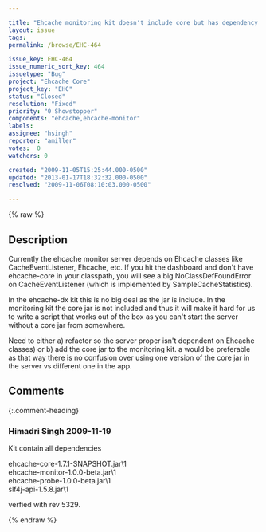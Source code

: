 ```yaml
---

title: "Ehcache monitoring kit doesn't include core but has dependency on core"
layout: issue
tags: 
permalink: /browse/EHC-464

issue_key: EHC-464
issue_numeric_sort_key: 464
issuetype: "Bug"
project: "Ehcache Core"
project_key: "EHC"
status: "Closed"
resolution: "Fixed"
priority: "0 Showstopper"
components: "ehcache,ehcache-monitor"
labels: 
assignee: "hsingh"
reporter: "amiller"
votes:  0
watchers: 0

created: "2009-11-05T15:25:44.000-0500"
updated: "2013-01-17T18:32:32.000-0500"
resolved: "2009-11-06T08:10:03.000-0500"

---
```




{% raw %}



## Description

<div markdown="1" class="description">

Currently the ehcache monitor server depends on Ehcache classes like CacheEventListener, Ehcache, etc.  If you hit the dashboard and don't have ehcache-core in your classpath, you will see a big NoClassDefFoundError on CacheEventListener (which is implemented by SampleCacheStatistics).  

In the ehcache-dx kit this is no big deal as the jar is include. In the monitoring kit the core jar is not included and thus it will make it hard for us to write a script that works out of the box as you can't start the server without a core jar from somewhere.

Need to either a) refactor so the server proper isn't dependent on Ehcache classes) or b) add the core jar to the monitoring kit.  a would be preferable as that way there is no confusion over using one version of the core jar in the server vs different one in the app.

</div>

## Comments


{:.comment-heading}
### **Himadri Singh** <span class="date">2009-11-19</span>

<div markdown="1" class="comment">

Kit contain all dependencies

ehcache-core-1.7.1-SNAPSHOT.jar\1  
ehcache-monitor-1.0.0-beta.jar\1  
ehcache-probe-1.0.0-beta.jar\1  
slf4j-api-1.5.8.jar\1

verfied with rev 5329.


</div>



{% endraw %}
